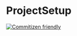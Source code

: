 # ProjectSetup


[![Commitizen friendly](https://img.shields.io/badge/commitizen-friendly-brightgreen.svg)](http://commitizen.github.io/cz-cli/)
